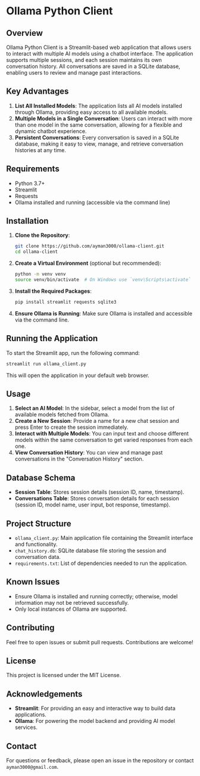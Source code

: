 # Ollama Python Client

## Overview
Ollama Python Client is a Streamlit-based web application that allows users to interact with multiple AI models using a chatbot interface. The application supports multiple sessions, and each session maintains its own conversation history. All conversations are saved in a SQLite database, enabling users to review and manage past interactions.

## Key Advantages
1. **List All Installed Models**: The application lists all AI models installed through Ollama, providing easy access to all available models.
2. **Multiple Models in a Single Conversation**: Users can interact with more than one model in the same conversation, allowing for a flexible and dynamic chatbot experience.
3. **Persistent Conversations**: Every conversation is saved in a SQLite database, making it easy to view, manage, and retrieve conversation histories at any time.

## Requirements
- Python 3.7+
- Streamlit
- Requests
- Ollama installed and running (accessible via the command line)

## Installation

1. **Clone the Repository**:
    ```bash
    git clone https://github.com/ayman3000/ollama-client.git
    cd ollama-client
    ```

2. **Create a Virtual Environment** (optional but recommended):
    ```bash
    python -m venv venv
    source venv/bin/activate  # On Windows use `venv\Scripts\activate`
    ```

3. **Install the Required Packages**:
    ```bash
    pip install streamlit requests sqlite3
    ```

4. **Ensure Ollama is Running**:
    Make sure Ollama is installed and accessible via the command line.

## Running the Application
To start the Streamlit app, run the following command:
```bash
streamlit run ollama_client.py
```
This will open the application in your default web browser.

## Usage

1. **Select an AI Model**: In the sidebar, select a model from the list of available models fetched from Ollama.
2. **Create a New Session**: Provide a name for a new chat session and press Enter to create the session immediately.
3. **Interact with Multiple Models**: You can input text and choose different models within the same conversation to get varied responses from each one.
4. **View Conversation History**: You can view and manage past conversations in the "Conversation History" section.

## Database Schema
- **Session Table**: Stores session details (session ID, name, timestamp).
- **Conversations Table**: Stores conversation details for each session (session ID, model name, user input, bot response, timestamp).

## Project Structure
- `ollama_client.py`: Main application file containing the Streamlit interface and functionality.
- `chat_history.db`: SQLite database file storing the session and conversation data.
- `requirements.txt`: List of dependencies needed to run the application.

## Known Issues
- Ensure Ollama is installed and running correctly; otherwise, model information may not be retrieved successfully.
- Only local instances of Ollama are supported.

## Contributing
Feel free to open issues or submit pull requests. Contributions are welcome!

## License
This project is licensed under the MIT License.

## Acknowledgements
- **Streamlit**: For providing an easy and interactive way to build data applications.
- **Ollama**: For powering the model backend and providing AI model services.

## Contact
For questions or feedback, please open an issue in the repository or contact `ayman3000@gmail.com`.


